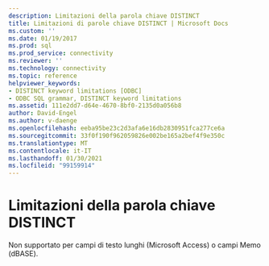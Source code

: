 ```yaml
---
description: Limitazioni della parola chiave DISTINCT
title: Limitazioni di parole chiave DISTINCT | Microsoft Docs
ms.custom: ''
ms.date: 01/19/2017
ms.prod: sql
ms.prod_service: connectivity
ms.reviewer: ''
ms.technology: connectivity
ms.topic: reference
helpviewer_keywords:
- DISTINCT keyword limitations [ODBC]
- ODBC SQL grammar, DISTINCT keyword limitations
ms.assetid: 111e2dd7-d64e-4670-8bf0-2135d0a056b8
author: David-Engel
ms.author: v-daenge
ms.openlocfilehash: eeba95be23c2d3afa6e16db2830951fca277ce6a
ms.sourcegitcommit: 33f0f190f962059826e002be165a2bef4f9e350c
ms.translationtype: MT
ms.contentlocale: it-IT
ms.lasthandoff: 01/30/2021
ms.locfileid: "99159914"
---
```

# <a name="distinct-keyword-limitations"></a>Limitazioni della parola chiave DISTINCT
Non supportato per campi di testo lunghi (Microsoft Access) o campi Memo (dBASE).
